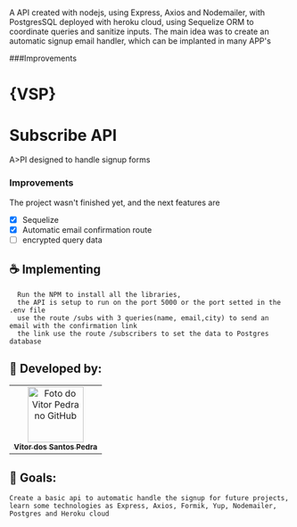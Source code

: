 # 

A API created with nodejs, using Express, Axios and Nodemailer,
with PostgresSQL deployed with heroku cloud, using Sequelize ORM to coordinate queries and sanitize inputs.
The main idea was to create an automatic signup email handler, which can be implanted in many APP's

###Improvements
# {VSP}
# Subscribe API
A>PI designed to handle signup forms



### Improvements

The project wasn't finished yet, and the next features are
- [x] Sequelize
- [x] Automatic email confirmation route
- [ ] encrypted query data 

## ☕ Implementing


```
  Run the NPM to install all the libraries, 
  the API is setup to run on the port 5000 or the port setted in the .env file
  use the route /subs with 3 queries(name, email,city) to send an email with the confirmation link
  the link use the route /subscribers to set the data to Postgres database
```




## 🤝 Developed by:

<table>
  <tr>
    <td align="center">
      <a href="#">
        <img src="https://pt.gravatar.com/avatar/f0a681d3c89a0d7051ad5519d053b9e3" width="100px;" alt="Foto do Vitor Pedra no GitHub"/><br>
        <sub>
          <b>Vitor dos Santos Pedra</b>
        </sub>
      </a>
    </td>
  </tr>
</table>



## 🤝 Goals:

```
Create a basic api to automatic handle the signup for future projects,
learn some technologies as Express, Axios, Formik, Yup, Nodemailer, Postgres and Heroku cloud
```
